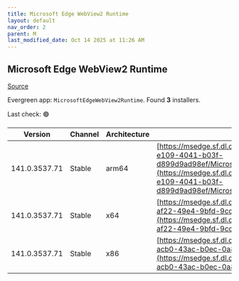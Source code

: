 ```yaml
---
title: Microsoft Edge WebView2 Runtime
layout: default
nav_order: 2
parent: M
last_modified_date: Oct 14 2025 at 11:26 AM
---
```


## Microsoft Edge WebView2 Runtime

[Source](https://developer.microsoft.com/en-us/microsoft-edge/webview2/)

Evergreen app: `MicrosoftEdgeWebView2Runtime`. Found **3** installers.

Last check: 🟢

| Version       | Channel | Architecture | URI                                                                                                                                                                                                                                                                                                                            |
| ------------- | ------- | ------------ | ------------------------------------------------------------------------------------------------------------------------------------------------------------------------------------------------------------------------------------------------------------------------------------------------------------------------------ |
| 141.0.3537.71 | Stable  | arm64        | [https://msedge.sf.dl.delivery.mp.microsoft.com/filestreamingservice/files/495870c6-e109-4041-b03f-d899d9ad98ef/MicrosoftEdgeWebView2RuntimeInstallerARM64.exe](https://msedge.sf.dl.delivery.mp.microsoft.com/filestreamingservice/files/495870c6-e109-4041-b03f-d899d9ad98ef/MicrosoftEdgeWebView2RuntimeInstallerARM64.exe) |
| 141.0.3537.71 | Stable  | x64          | [https://msedge.sf.dl.delivery.mp.microsoft.com/filestreamingservice/files/1b81dbe6-af22-49e4-9bfd-9cc663c124e0/MicrosoftEdgeWebView2RuntimeInstallerX64.exe](https://msedge.sf.dl.delivery.mp.microsoft.com/filestreamingservice/files/1b81dbe6-af22-49e4-9bfd-9cc663c124e0/MicrosoftEdgeWebView2RuntimeInstallerX64.exe)     |
| 141.0.3537.71 | Stable  | x86          | [https://msedge.sf.dl.delivery.mp.microsoft.com/filestreamingservice/files/721b0eb8-acb0-43ac-b0ec-0a8cea30dd53/MicrosoftEdgeWebView2RuntimeInstallerX86.exe](https://msedge.sf.dl.delivery.mp.microsoft.com/filestreamingservice/files/721b0eb8-acb0-43ac-b0ec-0a8cea30dd53/MicrosoftEdgeWebView2RuntimeInstallerX86.exe)     |
